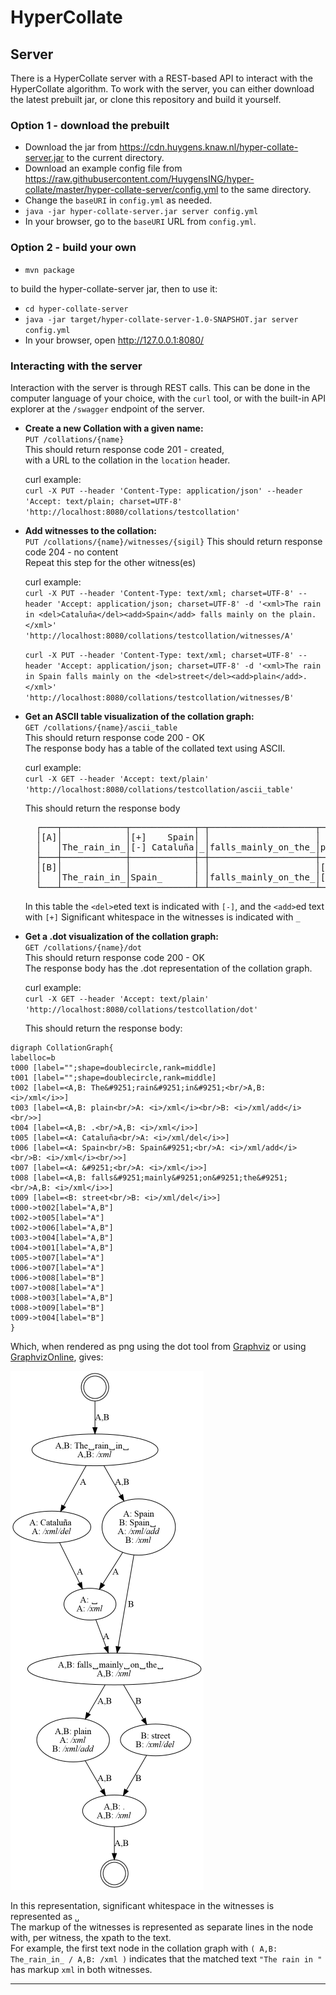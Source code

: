 # HyperCollate

## Server

There is a HyperCollate server with a REST-based API to interact with the HyperCollate algorithm.
To work with the server, you can either download the latest prebuilt jar, or clone this repository and build it yourself.

### Option 1 - download the prebuilt

- Download the jar from <https://cdn.huygens.knaw.nl/hyper-collate-server.jar> to the current directory.
- Download an example config file from <https://raw.githubusercontent.com/HuygensING/hyper-collate/master/hyper-collate-server/config.yml> to the same directory.
- Change the `baseURI` in `config.yml` as needed.
- `java -jar hyper-collate-server.jar server config.yml`
- In your browser, go to the `baseURI` URL from `config.yml`.


### Option 2 - build your own

- `mvn package`

to build the hyper-collate-server jar, then to use it:

- `cd hyper-collate-server`
- `java -jar target/hyper-collate-server-1.0-SNAPSHOT.jar server config.yml`
- In your browser, open <http://127.0.0.1:8080/>


### Interacting with the server

Interaction with the server is through REST calls.
This can be done in the computer language of your choice, with the `curl` tool, or with the built-in API explorer at 
the `/swagger` endpoint of the server.

- **Create a new Collation with a given name:**    
  `PUT /collations/{name}`  
  This should return response code 201 - created,  
  with a URL to the collation in the `location` header.  
  
  curl example:  
    `curl -X PUT --header 'Content-Type: application/json' --header 'Accept: text/plain; charset=UTF-8' 'http://localhost:8080/collations/testcollation'` 
  
- **Add witnesses to the collation:**  
  `PUT /collations/{name}/witnesses/{sigil}`
  This should return response code 204 - no content  
  Repeat this step for the other witness(es)
  
  curl example:  
    `curl -X PUT --header 'Content-Type: text/xml; charset=UTF-8' --header 'Accept: application/json; charset=UTF-8' -d '<xml>The rain in <del>Cataluña</del><add>Spain</add> falls mainly on the plain.</xml>' 'http://localhost:8080/collations/testcollation/witnesses/A'`
    
    `curl -X PUT --header 'Content-Type: text/xml; charset=UTF-8' --header 'Accept: application/json; charset=UTF-8' -d '<xml>The rain in Spain falls mainly on the <del>street</del><add>plain</add>.</xml>' 'http://localhost:8080/collations/testcollation/witnesses/B'` 
  

- **Get an ASCII table visualization of the collation graph:**  
  `GET /collations/{name}/ascii_table`   
  This should return response code 200 - OK  
  The response body has a table of the collated text using ASCII.  
  
  curl example:  
    `curl -X GET --header 'Accept: text/plain' 'http://localhost:8080/collations/testcollation/ascii_table'`    

    This should return the response body
     <pre>
    ┌───┬────────────┬────────────┬─┬────────────────────┬──────────┬─┐
    │[A]│            │[+]    Spain│ │                    │          │ │
    │   │The_rain_in_│[-] Cataluña│_│falls_mainly_on_the_│plain     │.│
    ├───┼────────────┼────────────┼─┼────────────────────┼──────────┼─┤
    │[B]│            │            │ │                    │[+]  plain│ │
    │   │The_rain_in_│Spain_      │ │falls_mainly_on_the_│[-] street│.│
    └───┴────────────┴────────────┴─┴────────────────────┴──────────┴─┘</pre>
    In this table the `<del>`eted text is indicated with `[-]`, and the `<add>`ed text with `[+]`
    Significant whitespace in the witnesses is indicated with `_`
    

- **Get a .dot visualization of the collation graph:**  
  `GET /collations/{name}/dot`   
  This should return response code 200 - OK  
  The response body has the .dot representation of the collation graph.  

  curl example:  
    `curl -X GET --header 'Accept: text/plain' 'http://localhost:8080/collations/testcollation/dot'`
      
    This should return the response body:

```
digraph CollationGraph{
labelloc=b
t000 [label="";shape=doublecircle,rank=middle]
t001 [label="";shape=doublecircle,rank=middle]
t002 [label=<A,B: The&#9251;rain&#9251;in&#9251;<br/>A,B: <i>/xml</i>>]
t003 [label=<A,B: plain<br/>A: <i>/xml</i><br/>B: <i>/xml/add</i><br/>>]
t004 [label=<A,B: .<br/>A,B: <i>/xml</i>>]
t005 [label=<A: Cataluña<br/>A: <i>/xml/del</i>>]
t006 [label=<A: Spain<br/>B: Spain&#9251;<br/>A: <i>/xml/add</i><br/>B: <i>/xml</i><br/>>]
t007 [label=<A: &#9251;<br/>A: <i>/xml</i>>]
t008 [label=<A,B: falls&#9251;mainly&#9251;on&#9251;the&#9251;<br/>A,B: <i>/xml</i>>]
t009 [label=<B: street<br/>B: <i>/xml/del</i>>]
t000->t002[label="A,B"]
t002->t005[label="A"]
t002->t006[label="A,B"]
t003->t004[label="A,B"]
t004->t001[label="A,B"]
t005->t007[label="A"]
t006->t007[label="A"]
t006->t008[label="B"]
t007->t008[label="A"]
t008->t003[label="A,B"]
t008->t009[label="B"]
t009->t004[label="B"]
}
```
  
  Which, when rendered as png using the dot tool from [Graphviz](https://www.graphviz.org/)
   or using [GraphvizOnline](https://dreampuf.github.io/GraphvizOnline/), gives:
  
   ![](https://github.com/HuygensING/hyper-collate/blob/master/doc/testcollation.png?raw=true)
  
  In this representation, significant whitespace in the witnesses is represented as `␣`  
  The markup of the witnesses is represented as separate lines in the node with, per witness, the xpath to the text.  
  For example, the first text node in the collation graph with `( A,B: The_rain_in_ / A,B: /xml )` indicates that
   the matched text `"The rain in "` has markup `xml` in both witnesses.
  
-------------------